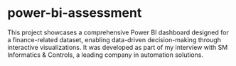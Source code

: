 # power-bi-assessment
This project showcases a comprehensive Power BI dashboard designed for a finance-related dataset, enabling data-driven decision-making through interactive visualizations. It was developed as part of my interview with SM Informatics &amp; Controls, a leading company in automation solutions.
